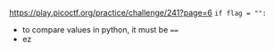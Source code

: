 https://play.picoctf.org/practice/challenge/241?page=6
`if flag = "":`
- to compare values in python, it must be `==`
- ez